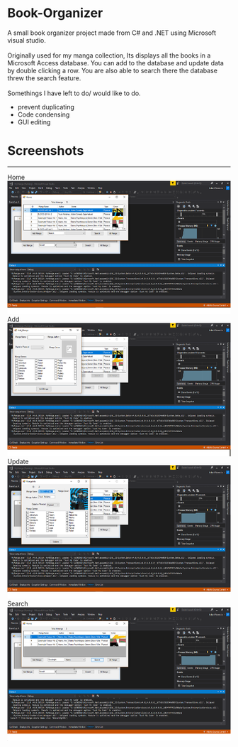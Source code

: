 # Book-Organizer
A small book organizer project made from C# and .NET using Microsoft visual studio. <br><br>
Originally used for my manga collection, Its displays all the books in a Microsoft Access database. You can add to the database and update data by double clicking a row. You are also able to search there the database threw the search feature. <br><br>
Somethings I have left to do/ would like to do.<br>
* prevent duplicating
* Code condensing
* GUI editing

# Screenshots
___
Home<br>
<img src="MyManga/ScreenShot/Home.png" height="300"><br>
Add<br>
<img src="MyManga/ScreenShot/Add.png" height="300"><br>
Update<br>
<img src="MyManga/ScreenShot/Update.png" height="300"><br>
Search<br>
<img src="MyManga/ScreenShot/Search.png" height="300">
